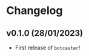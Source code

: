 # Changelog

<!--next-version-placeholder-->

## v0.1.0 (28/01/2023)

- First release of `botcaster`!